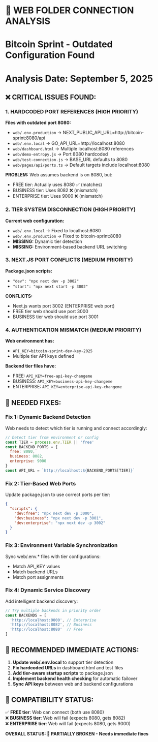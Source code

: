 # 🚨 WEB FOLDER CONNECTION ANALYSIS
# Bitcoin Sprint - Outdated Configuration Found
# Analysis Date: September 5, 2025

## ❌ CRITICAL ISSUES FOUND:

### 1. **HARDCODED PORT REFERENCES** (HIGH PRIORITY)
**Files with outdated port 8080:**
- `web/.env.production` → NEXT_PUBLIC_API_URL=http://bitcoin-sprint:8080/api
- `web/.env.local` → GO_API_URL=http://localhost:8080
- `web/dashboard.html` → Multiple localhost:8080 references
- `web/demo-entropy.js` → Port 8080 hardcoded  
- `web/test-connection.js` → BASE_URL defaults to 8080
- `web/pages/api/ports.ts` → Default targets include localhost:8080

**PROBLEM:** Web assumes backend is on 8080, but:
- FREE tier: Actually uses 8080 ✅ (matches)
- BUSINESS tier: Uses 8082 ❌ (mismatch)  
- ENTERPRISE tier: Uses 9000 ❌ (mismatch)

### 2. **TIER SYSTEM DISCONNECTION** (HIGH PRIORITY)  
**Current web configuration:**
- `web/.env.local` → Fixed to localhost:8080 
- `web/.env.production` → Fixed to bitcoin-sprint:8080
- **MISSING:** Dynamic tier detection
- **MISSING:** Environment-based backend URL switching

### 3. **NEXT.JS PORT CONFLICTS** (MEDIUM PRIORITY)
**Package.json scripts:**
- `"dev": "npx next dev -p 3002"` 
- `"start": "npx next start -p 3002"`

**CONFLICTS:**
- Next.js wants port 3002 (ENTERPRISE web port)
- FREE tier web should use port 3000
- BUSINESS tier web should use port 3001

### 4. **AUTHENTICATION MISMATCH** (MEDIUM PRIORITY)
**Web environment has:**
- `API_KEY=bitcoin-sprint-dev-key-2025`
- Multiple tier API keys defined

**Backend tier files have:**
- FREE: `API_KEY=free-api-key-changeme`
- BUSINESS: `API_KEY=business-api-key-changeme`  
- ENTERPRISE: `API_KEY=enterprise-api-key-changeme`

## 🎯 NEEDED FIXES:

### **Fix 1: Dynamic Backend Detection**
Web needs to detect which tier is running and connect accordingly:
```javascript
// Detect tier from environment or config
const TIER = process.env.TIER || 'free'
const BACKEND_PORTS = {
  free: 8080,
  business: 8082, 
  enterprise: 9000
}
const API_URL = `http://localhost:${BACKEND_PORTS[TIER]}`
```

### **Fix 2: Tier-Based Web Ports**
Update package.json to use correct ports per tier:
```json
{
  "scripts": {
    "dev:free": "npx next dev -p 3000",
    "dev:business": "npx next dev -p 3001", 
    "dev:enterprise": "npx next dev -p 3002"
  }
}
```

### **Fix 3: Environment Variable Synchronization**
Sync web/.env.* files with tier configurations:
- Match API_KEY values
- Match backend URLs
- Match port assignments

### **Fix 4: Dynamic Service Discovery**
Add intelligent backend discovery:
```javascript
// Try multiple backends in priority order
const BACKENDS = [
  'http://localhost:9000', // Enterprise
  'http://localhost:8082', // Business  
  'http://localhost:8080'  // Free
]
```

## 🚀 RECOMMENDED IMMEDIATE ACTIONS:

1. **Update web/.env.local** to support tier detection
2. **Fix hardcoded URLs** in dashboard.html and test files
3. **Add tier-aware startup scripts** to package.json
4. **Implement backend health checking** for automatic failover
5. **Sync API keys** between web and backend configurations

## 🔧 COMPATIBILITY STATUS:

✅ **FREE tier**: Web can connect (both use 8080)  
❌ **BUSINESS tier**: Web will fail (expects 8080, gets 8082)  
❌ **ENTERPRISE tier**: Web will fail (expects 8080, gets 9000)  

**OVERALL STATUS: 🔴 PARTIALLY BROKEN - Needs immediate fixes**

